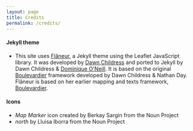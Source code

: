 ```yaml
---
layout: page
title: Credits
permalink: /credits/
---
```


#### Jekyll theme
* This site uses [Flâneur](https://github.com/kirschbombe/flaneur), a Jekyll theme using the Leaflet JavaScript library. It was developed by [Dawn Childress](https://github.com/kirschbombe) and ported to Jekyll by Dawn Childress & [Dominique O'Neill](https://github.com/dnoneill). It is based on the original [Boulevardier](https://github.com/kirschbombe/boulevardier) framework developed by Dawn Childress & Nathan Day. Flâneur is based on her earlier mapping and texts framework, [Boulevardier](https://github.com/kirschbombe/boulevardier).


#### Icons
* _Map Marker_ icon created by Berkay Sargin from the Noun Project
* _north_ by Lluisa Iborra from the Noun Project
